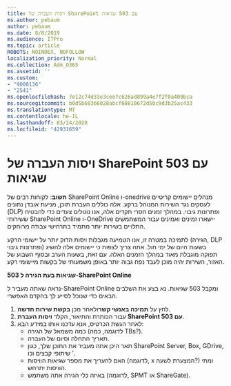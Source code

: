 ```yaml
---
title: ויסות העברה של SharePoint עם 503 שגיאות
ms.author: pebaum
author: pebaum
ms.date: 8/8/2019
ms.audience: ITPro
ms.topic: article
ROBOTS: NOINDEX, NOFOLLOW
localization_priority: Normal
ms.collection: Adm_O365
ms.assetid: ''
ms.custom:
- "9000136"
- "2541"
ms.openlocfilehash: 7e12c74d33e3cee7c626ad899a4e7f2f0a409bca
ms.sourcegitcommit: b0d5b68366028abcf08610672d5bc9d3b25ac433
ms.translationtype: MT
ms.contentlocale: he-IL
ms.lasthandoff: 03/24/2020
ms.locfileid: "42931659"
---
```

# <a name="sharepoint-migration-throttling-with-503-errors"></a>ויסות העברה של SharePoint עם 503 שגיאות

**חשוב**: לקוחות רבים של SharePoint Online ו-onedrive מנהלים יישומים קריטיים לעסקים נגד השירות המנוהל ברקע. אלה כוללים העברת תוכן, מניעת אובדן נתונים (DLP) ופתרונות גיבוי. במהלך זמנים חסרי תקדים אלה, אנו נוטלים צעדים כדי להבטיח ששירותי SharePoint Online ו-OneDrive יישארו זמינים ואמינים עבור המשתמשים התלויים בשירות יותר מתמיד בתרחישי עבודה מרוחקים.

לתמיכה במטרה זו, אנו הטמיעה מגבלות ויסות הדוק יותר על יישומי הרקע (הגירה, DLP ופתרונות גיבוי) בשעות היום של ימי חול. אתה צריך לצפות כי יישומים אלה להשיג תפוקה מוגבלת מאוד במהלך הזמנים האלה. עם זאת, בשעות הערב ובסוף השבוע של האזור, השירות יהיה מוכן לעבד נפח גבוה יותר באופן משמעותי של בקשות מיישומי רקע.

**503 שגיאות בעת הגירה ל-SharePoint Online**

נראה שאתה מעביר ל-SharePoint Online ומקבל 503 שגיאות. נא בצע את השלבים הבאים כדי שנוכל לסייע לך בהקדם האפשרי. 

1. לחץ על **תמיכה באנשי קשר**ולאחר מכן **בקשת שירות חדשה**.
2. עבור הכותרת והתיאור, הקלד **ויסות העברת SharePoint עם 503**.
3. לאחר הגשת הכרטיס, אנא עדכנו אותו במידע הבא:
    - כמה משמאל של הגירה (לדוגמה, כמה TBs?).
    - תאריך התחלה וסיום של העברה.
    - תאר היכן אתה מעביר את התוכן שלך, כגון SharePoint Server, Box, GDrive, שיתופי קבצים וכו '.
    - האם להעריך את מספר שגיאות הוויסות (לדוגמה, x המצערת לשעה?) ומתי הוויסות יתרחש.
    - באיזה כלי הגירה אתה משתמש (לדוגמה, SPMT או ShareGate).


